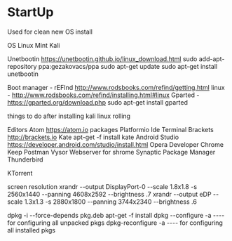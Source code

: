 # StartUp
Used for clean new OS install

OS
  Linux Mint
  Kali

Unetbootin https://unetbootin.github.io/linux_download.html
  sudo add-apt-repository ppa:gezakovacs/ppa
  sudo apt-get update
  sudo apt-get install unetbootin

Boot manager - rEFInd http://www.rodsbooks.com/refind/getting.html
    linux - http://www.rodsbooks.com/refind/installing.html#linux
Gparted - https://gparted.org/download.php
    sudo apt-get install gparted
    
things to do after installing kali linux rolling

Editors
  Atom https://atom.io
    packages  Platformio Ide Terminal
  Brackets http://brackets.io
  Kate apt-get -f install kate
  Android Studio https://developer.android.com/studio/install.html
Opera Developer
Chrome
  Keep
  Postman
  Vysor
  Webserver for shrome
Synaptic Package Manager
Thunderbird

KTorrent

screen resolution
xrandr --output DisplayPort-0 --scale 1.8x1.8 -s 2560x1440 --panning 4608x2592 --brightness .7
xrandr --output eDP --scale 1.3x1.3 -s 2880x1800 --panning 3744x2340 --brightness .6

dpkg -i --force-depends pkg.deb
apt-get -f install <optional app>
dpkg --configure -a  ---- for configuring all unpacked pkgs
dpkg-reconfigure -a  ---- for configuring all installed pkgs

